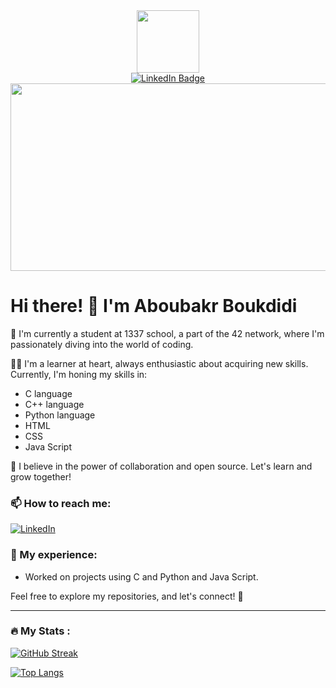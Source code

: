 <div align="center">
  <div id="header">
    <img src="https://media.giphy.com/media/M9gbBd9nbDrOTu1Mqx/giphy.gif" width="100"/>
  </div>

  <div id="badges">
    <a href="https://www.linkedin.com/in/aboubakr-boukdidi-1b537a267/">
      <img src="https://img.shields.io/badge/LinkedIn-blue?style=for-the-badge&logo=linkedin&logoColor=white" alt="LinkedIn Badge"/>
    </a>
  </div>
</div>

<div align="center">
  <img src="https://media.giphy.com/media/dWesBcTLavkZuG35MI/giphy.gif" width="600" height="300"/>
</div>

# Hi there! 👋 I'm Aboubakr Boukdidi

🌱 I'm currently a student at 1337 school, a part of the 42 network, where I'm passionately diving into the world of coding.

👨‍💻 I'm a learner at heart, always enthusiastic about acquiring new skills. Currently, I'm honing my skills in:
- C language
- C++ language
- Python language
- HTML
- CSS
- Java Script

🚀 I believe in the power of collaboration and open source. Let's learn and grow together!

### 📫 How to reach me:
[![LinkedIn](https://img.shields.io/badge/LinkedIn-0077B5?style=for-the-badge&logo=linkedin&logoColor=white)](https://www.linkedin.com/in/aboubakr-boukdidi-1b537a267/)

### 💼 My experience:
- Worked on projects using C and Python and Java Script.

Feel free to explore my repositories, and let's connect! 🚀

---


### :fire: My Stats :
[![GitHub Streak](http://github-readme-streak-stats.herokuapp.com?user=aboubakrbkd&theme=dark&background=000000)](https://git.io/streak-stats)

[![Top Langs](https://github-readme-stats.vercel.app/api/top-langs/?username=aboubakrbkd&layout=compact&theme=vision-friendly-dark)](https://github.com/anuraghazra/github-readme-stats)
